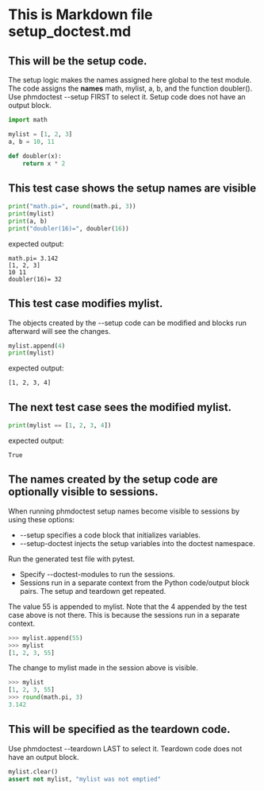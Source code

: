 # This is Markdown file setup_doctest.md

## This will be the setup code.
The setup logic makes the names assigned here global to the test module.
The code assigns the **names** math, mylist, a, b, and the function doubler().
Use phmdoctest --setup FIRST to select it.
Setup code does not have an output block.
```python
import math

mylist = [1, 2, 3]
a, b = 10, 11

def doubler(x):
    return x * 2
```

## This test case shows the setup names are visible
```python
print("math.pi=", round(math.pi, 3))
print(mylist)
print(a, b)
print("doubler(16)=", doubler(16))
```
expected output:
```
math.pi= 3.142
[1, 2, 3]
10 11
doubler(16)= 32
```

## This test case modifies mylist.
The objects created by the --setup code can be modified
and blocks run afterward will see the changes.
```python
mylist.append(4)
print(mylist)
```
expected output:
```
[1, 2, 3, 4]
```

## The next test case sees the modified mylist.
```python
print(mylist == [1, 2, 3, 4])
```
expected output:
```
True
```

## The names created by the setup code are optionally visible to sessions.
When running phmdoctest setup names become visible to sessions 
by using these options:
- --setup specifies a code block that initializes variables. 
- --setup-doctest injects the setup variables into the doctest namespace. 

Run the generated test file with pytest.
- Specify --doctest-modules to run the sessions.
- Sessions run in a separate context from the Python code/output block
  pairs.  The setup and teardown get repeated.
  
The value 55 is appended to mylist. Note that the 4 appended by the
test case above is not there.  This is because the sessions
run in a separate context.
```py
>>> mylist.append(55)
>>> mylist
[1, 2, 3, 55]
```

The change to mylist made in the session above is visible.
```py
>>> mylist
[1, 2, 3, 55]
>>> round(math.pi, 3)
3.142
```

## This will be specified as the teardown code.
Use phmdoctest --teardown LAST to select it.
Teardown code does not have an output block. 
```python
mylist.clear()
assert not mylist, "mylist was not emptied"
```
